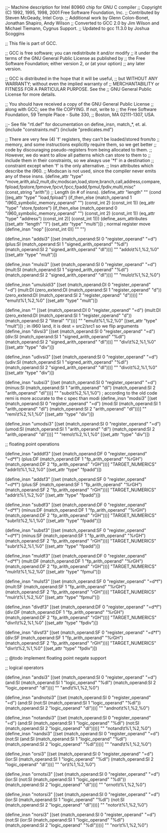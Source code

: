 ;;- Machine description for Intel 80960 chip for GNU C compiler
;;   Copyright (C) 1992, 1995, 1998, 2001 Free Software Foundation, Inc.
;;   Contributed by Steven McGeady, Intel Corp.
;;   Additional work by Glenn Colon-Bonet, Jonathan Shapiro, Andy Wilson
;;   Converted to GCC 2.0 by Jim Wilson and Michael Tiemann, Cygnus Support.
;;   Updated to gcc 11.3.0 by Joshua Scoggins

;; This file is part of GCC.

;; GCC is free software; you can redistribute it and/or modify
;; it under the terms of the GNU General Public License as published by
;; the Free Software Foundation; either version 2, or (at your option)
;; any later version.

;; GCC is distributed in the hope that it will be useful,
;; but WITHOUT ANY WARRANTY; without even the implied warranty of
;; MERCHANTABILITY or FITNESS FOR A PARTICULAR PURPOSE.  See the
;; GNU General Public License for more details.

;; You should have received a copy of the GNU General Public License
;; along with GCC; see the file COPYING.  If not, write to
;; the Free Software Foundation, 59 Temple Place - Suite 330,
;; Boston, MA 02111-1307, USA.

;;- See file "rtl.def" for documentation on define_insn, match_*, et. al.
(include "constraints.md")
(include "predicates.md")

;; There are very few (4) 'f' registers, they can't be loaded/stored from/to
;; memory, and some instructions explicitly require them, so we get better
;; code by discouraging pseudo-registers from being allocated to them.
;; However, we do want to allow all patterns which can store to them to
;; include them in their constraints, so we always use '*f' in a destination
;; constraint except when 'f' is the only alternative.
;; Insn attributes which describe the i960.
;; Modscan is not used, since the compiler never emits any of these insns.
(define_attr "type"
  "move,arith,alu2,mult,div,modscan,load,store,branch,call,address,compare,fpload,fpstore,fpmove,fpcvt,fpcc,fpadd,fpmul,fpdiv,multi,misc"
  (const_string "arith"))
;; Length (in # of insns).
(define_attr "length" ""
  (cond [(eq_attr "type" "load,fpload")
	      (if_then_else (match_operand 1 "i960_symbolic_memory_operand" "")
			    (const_int 2)
			    (const_int 1))
	 (eq_attr "type" "store,fpstore")
	      (if_then_else (match_operand 0 "i960_symbolic_memory_operand" "")
			    (const_int 2)
			    (const_int 1))
	 (eq_attr "type" "address")
	      (const_int 2)]
	(const_int 1)))
(define_asm_attributes
  [(set_attr "length" "1")
   (set_attr "type" "multi")])
; normal register move
(define_insn "nop"
 [(const_int 0)]
 ""
 "")

(define_insn "addsi3"
 [(set (match_operand:SI 0 "register_operand" "=d")
     (plus:SI
      (match_operand:SI 1 "signed_arith_operand" "%dI")
      (match_operand:SI 2 "signed_arith_operand" "dI")))]
 ""
 "addo\t%1,%2,%0"
 [(set_attr "type" "mult")])

(define_insn "mulsi3"
 [(set (match_operand:SI 0 "register_operand" "=d")
       (mult:SI (match_operand:SI 1 "signed_arith_operand" "%dI")
                (match_operand:SI 2 "signed_arith_operand" "dI")))]
 ""
 "mulo\t%1,%2,%0")

(define_insn "umulsidi3"
 [(set (match_operand:DI 0 "register_operand" "=d") 
     (mult:DI (zero_extend:DI (match_operand:SI 1 "register_operand" "d"))
      (zero_extend:DI (match_operand:SI 2 "register_operand" "d"))))]
 ""
 "emul\t%1,%2,%0"
 [(set_attr "type" "mult")])

(define_insn ""
 [(set (match_operand:DI 0 "register_operand" "=d") 
     (mult:DI (zero_extend:DI (match_operand:SI 1 "register_operand" "d"))
      (match_operand:SI 2 "literal" "I")))]
 ""
 "emul\t%1,%2,%0"
 [(set_attr "type" "mult")])
; in i960 land, it is dest = src2/src1 so we flip arguments
(define_insn "divsi3"
 [(set (match_operand:SI 0 "register_operand" "=d")
       (div:SI (match_operand:SI 1 "signed_arith_operand" "%dI")
                (match_operand:SI 2 "signed_arith_operand" "dI")))]
 ""
 "divi\t%2,%1,%0"
 [(set_attr "type" "div")])

(define_insn "udivsi3"
 [(set (match_operand:SI 0 "register_operand" "=d")
       (udiv:SI (match_operand:SI 1 "signed_arith_operand" "%dI")
                (match_operand:SI 2 "signed_arith_operand" "dI")))]
 ""
 "divo\t%2,%1,%0"
 [(set_attr "type" "div")])

(define_insn "subsi3"
 [(set (match_operand:SI 0 "register_operand" "=d")
     (minus:SI (match_operand:SI 1 "arith_operand" "dI")
      (match_operand:SI 2 "arith_operand" "dI")))]
 ""
 "subo\t%2,%1,%0")
; according to the old code remi is more accurate to the c spec than modi
(define_insn "modsi3"
 [(set (match_operand:SI 0 "register_operand" "=d")
     (mod:SI (match_operand:SI 1 "arith_operand" "dI")
      (match_operand:SI 2 "arith_operand" "dI")))]
 ""
 "remi\t%2,%1,%0"
 [(set_attr "type" "div")])

(define_insn "umodsi3"
 [(set (match_operand:SI 0 "register_operand" "=d")
     (umod:SI (match_operand:SI 1 "arith_operand" "dI")
      (match_operand:SI 2 "arith_operand" "dI")))]
 ""
 "remo\t%2,%1,%0"
 [(set_attr "type" "div")])


;; floating point operations

(define_insn "adddf3"
 [(set (match_operand:DF 0 "register_operand" "=d*f")
     (plus:DF (match_operand:DF 1 "fp_arith_operand" "%rGH")
              (match_operand:DF 2 "fp_arith_operand" "rGH")))]
 "TARGET_NUMERICS"
 "addrl\t%1,%2,%0"
 [(set_attr "type" "fpadd")])

(define_insn "addsf3"
 [(set (match_operand:SF 0 "register_operand" "=d*f")
     (plus:SF (match_operand:SF 1 "fp_arith_operand" "%rGH")
              (match_operand:SF 2 "fp_arith_operand" "rGH")))]
 "TARGET_NUMERICS"
 "addr\t%1,%2,%0"
 [(set_attr "type" "fpadd")])

(define_insn "subdf3"
 [(set (match_operand:DF 0 "register_operand" "=d*f")
     (minus:DF (match_operand:DF 1 "fp_arith_operand" "%rGH")
              (match_operand:DF 2 "fp_arith_operand" "rGH")))]
 "TARGET_NUMERICS"
 "subrl\t%2,%1,%0"
 [(set_attr "type" "fpadd")])

(define_insn "subsf3"
 [(set (match_operand:SF 0 "register_operand" "=d*f")
     (minus:SF (match_operand:SF 1 "fp_arith_operand" "%rGH")
              (match_operand:SF 2 "fp_arith_operand" "rGH")))]
 "TARGET_NUMERICS"
 "subr\t%2,%1,%0"
 [(set_attr "type" "fpadd")])


(define_insn "muldf3"
 [(set (match_operand:DF 0 "register_operand" "=d*f")
     (mult:DF (match_operand:DF 1 "fp_arith_operand" "%rGH")
              (match_operand:DF 2 "fp_arith_operand" "rGH")))]
 "TARGET_NUMERICS"
 "mulrl\t%1,%2,%0"
 [(set_attr "type" "fpmul")])

(define_insn "mulsf3"
 [(set (match_operand:SF 0 "register_operand" "=d*f")
     (mult:SF (match_operand:SF 1 "fp_arith_operand" "%rGH")
              (match_operand:SF 2 "fp_arith_operand" "rGH")))]
 "TARGET_NUMERICS"
 "mulr\t%1,%2,%0"
 [(set_attr "type" "fpmul")])

(define_insn "divdf3"
 [(set (match_operand:DF 0 "register_operand" "=d*f")
     (div:DF (match_operand:DF 1 "fp_arith_operand" "%rGH")
              (match_operand:DF 2 "fp_arith_operand" "rGH")))]
 "TARGET_NUMERICS"
 "divrl\t%2,%1,%0"
 [(set_attr "type" "fpdiv")])

(define_insn "divsf3"
 [(set (match_operand:SF 0 "register_operand" "=d*f")
     (div:SF (match_operand:SF 1 "fp_arith_operand" "%rGH")
              (match_operand:SF 2 "fp_arith_operand" "rGH")))]
 "TARGET_NUMERICS"
 "divr\t%2,%1,%0"
 [(set_attr "type" "fpdiv")])

;; @todo implement floating point negate support

;; logical operators

(define_insn "andsi3"
 [(set (match_operand:SI 0 "register_operand" "=d")
     (and:SI (match_operand:SI 1 "logic_operand" "%dI")
             (match_operand:SI 2 "logic_operand" "dI")))]
 ""
 "and\t%1,%2,%0")

(define_insn "andnotsi3"
 [(set (match_operand:SI 0 "register_operand" "=d")
     (and:SI (not:SI (match_operand:SI 1 "logic_operand" "%dI"))
      (match_operand:SI 2 "logic_operand" "dI")))]
 ""
 "andnot\t%1,%2,%0")

(define_insn "notandsi3"
 [(set (match_operand:SI 0 "register_operand" "=d")
     (and:SI (match_operand:SI 1 "logic_operand" "%dI")
      (not:SI (match_operand:SI 2 "logic_operand" "dI"))))]
 ""
 "notand\t%1,%2,%0")
(define_insn "nandsi3"
 [(set (match_operand:SI 0 "register_operand" "=d")
     (not:SI (and:SI (match_operand:SI 1 "logic_operand" "%dI")
                     (match_operand:SI 2 "logic_operand" "%dI"))))]
 ""
 "nand\t%1,%2,%0")

(define_insn "orsi3"
 [(set (match_operand:SI 0 "register_operand" "=d")
     (ior:SI (match_operand:SI 1 "logic_operand" "%dI")
             (match_operand:SI 2 "logic_operand" "dI")))]
 ""
 "or\t%1,%2,%0")

(define_insn "ornotsi3"
 [(set (match_operand:SI 0 "register_operand" "=d")
     (ior:SI (not:SI (match_operand:SI 1 "logic_operand" "%dI"))
      (match_operand:SI 2 "logic_operand" "dI")))]
 ""
 "ornot\t%1,%2,%0")

(define_insn "notorsi3"
 [(set (match_operand:SI 0 "register_operand" "=d")
     (ior:SI (match_operand:SI 1 "logic_operand" "%dI")
      (not:SI (match_operand:SI 2 "logic_operand" "dI"))))]
 ""
 "notor\t%1,%2,%0")

(define_insn "norsi3"
 [(set (match_operand:SI 0 "register_operand" "=d")
     (not:SI (ior:SI (match_operand:SI 1 "logic_operand" "%dI")
                     (match_operand:SI 2 "logic_operand" "%dI"))))]
 ""
 "nor\t%1,%2,%0")
